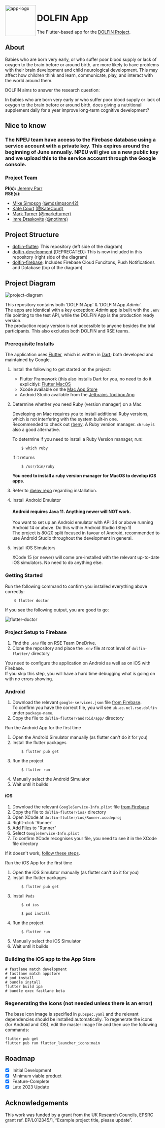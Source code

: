&nbsp;

<img align="left" width="100" height="100" src="./assets/icons/Icon-192.png" alt="app-logo">

# DOLFIN App
The Flutter-based app for the [DOLFIN Project](https://www.npeu.ox.ac.uk/dolfin).   

## About

Babies who are born very early, or who suffer poor blood supply or lack of oxygen to the brain before or around birth, are more likely to have problems with their brain development and child neurological development. This may affect how children think and learn, communicate, play, and interact with the world around them.

DOLFIN aims to answer the research question:

In babies who are born very early or who suffer poor blood supply or lack of oxygen to the brain before or around birth, does giving a nutritional supplement daily for a year improve long-term cognitive development?

## Nice to know
### The NPEU team have access to the Firebase database using a service account with a private key. This expires around the beginning of June annually. NPEU will give us  a new public key and we upload this to the service account through the Google console. 

### Project Team
**PI(s):** [Jeremy Parr](https://research.ncl.ac.uk/neurodisability/theteam/jeremyparr/)  
**RSE(s):** 
* [Mike Simpson](https://rse.ncldata.dev/team/mike-simpson) [(@mdsimpson42)](https://github.com/mdsimpson42) 
* [Kate Court](https://rse.ncldata.dev/team/kate-court) [(@KateCourt)](https://github.com/KateCourt) 
* [Mark Turner](https://rse.ncldata.dev/team/mark-turner) [(@markdturner)](https://github.com/markdturner)
* [Imre Draskovits](https://rse.ncldata.dev/team/imre-draskovits) [(@notimre)](https://github.com/notimre)

## Project Structure

- [doflin-flutter](https://github.com/NewcastleRSE/dolfin-flutter/): This repository (left side of the diagram)
- [dolfin-development](https://github.com/NewcastleRSE/dolfin-flutter-development) [DEPRECATED]: This is now included in this repository (right side of the diagram)
- [dolfin-firebase](https://github.com/NewcastleRSE/dolfin-firebase): Includes Firebase Cloud Funcitons, Push Notifications and Database (top of the diagram)

## Project Diagram

<img src="./assets/images/project-diagram.jpg"  alt="project-diagram"/>

This repository contains both 'DOLFIN App' & 'DOLFIN App _Admin_'.  
The apps are identical with a key exception: _Admin_ app is built with the `.env` file pointing to the test API, while the DOLFIN App is the production ready version.  
The production ready version is not accessible to anyone besides the trial participants. This also excludes both DOLFIN and RSE teams. 

### Prerequisite Installs

The application uses [Flutter](https://flutter.dev/), which is written in [Dart](https://dart.dev); both developed and maintained by Google.

1. Install the following to get started on the project:

   * Flutter Framework (this also installs Dart for you, no need to do it explicitly): [Flutter MacOS](https://docs.flutter.dev/get-started/install/macos)
   * Xcode available on the [Mac App Store](https://apps.apple.com/us/app/xcode/id497799835?mt=12)
   * Android Studio available from the [Jetbrains Toolbox App](https://www.jetbrains.com/toolbox-app/)

2. Determine whether you need Ruby (version manager) on a Mac

   Developing on Mac requires you to install additional Ruby versions, which is not interfering with the system built-in one.  
   Recommended to check out [rbenv](https://github.com/rbenv/rbenv). A Ruby version manager.  `chruby` is also a good alternative.
   
   To determine if you need to install a Ruby Version manager, run:
   ```
       $ which ruby
   ```
   
   If it returns
   ```
       $ /usr/bin/ruby
   ```

   **You need to install a ruby version manager for MacOS to develop iOS apps.**

3. Refer to [rbenv repo](https://github.com/rbenv/rbenv) regarding installation.

4. Install Android Emulator
   
   #### Android requires Java 11. Anything newer will NOT work.

   You want to set up an Android emulator with API 34 or above running Android 14 or above. Do this within Android Studio (Step 1)  
   The project is 80:20 split focused in favour of Android, recommended to use Android Studio throughout the development in general.

5. Install iOS Simulators

   XCode 15 (or newer) will come pre-installed with the relevant up-to-date iOS simulators.
   No need to do anything else.

### Getting Started

Run the following command to confirm you installed everything above correctly:
```
    $ flutter doctor
```

If you see the following output, you are good to go:

<img src="./assets/images/flutter-doctor.png" alt="flutter-doctor"/>


### Project Setup to Firebase

1. Find the `.env` file on RSE Team OneDrive.
2. Clone the repository and place the `.env` file at root level of `dolfin-flutter/` directory

You need to configure the application on Android as well as on iOS with Firebase.   
If you skip this step, you will have a hard time debugging what is going on with no errors showing.

### Android

1. Download the relevant `google-services.json` file [from Firebase](https://console.firebase.google.com/project/dolfin-ec4ba/settings/general/android:uk.ac.ncl.rse.dolfin).    
   To confirm you have the correct file, you will see `uk.ac.ncl.rse.dolfin` under `package-name`.
2. Copy the file to `dolfin-flutter/android/app/` directory

Run the Android App for the first time
1. Open the Android Simulator manually (as flutter can't do it for you)
2. Install the flutter packages
    ```
        $ flutter pub get 
    ```
3. Run the project
    ```
        $ flutter run
    ```
4. Manually select the Android Simulator
5. Wait until it builds

#### iOS

1. Download the relevant `GoogleService-Info.plist` file [from Firebase](https://console.firebase.google.com/project/dolfin-ec4ba/settings/general/ios:uk.ac.ncl.rse.dolfin)
2. Copy the file to `dolfin-flutter/ios/` directory
3. Open XCode at `dolfin-flutter/ios/Runner.xcodeproj`
4. Right-click 'Runner'
5. Add Files to "Runner"
6. Select `GoogleService-Info.plist`
7. To confirm XCode recognises your file, you need to see it in the XCode file directory

If it doesn't work, [follow these steps](https://stackoverflow.com/a/73627958).

Run the iOS App for the first time
1. Open the iOS Simulator manually (as flutter can't do it for you)
2. Install the flutter packages
    ```
        $ flutter pub get
    ```
3. Install `Pods`
    ```
        $ cd ios 
    ```
    ```
        $ pod install 
    ```
4. Run the project
     ```
         $ flutter run
     ```
5. Manually select the iOS Simulator
6. Wait until it builds

### Building the iOS app to the App Store

```
# fastlane match development
# fastlane match appstore
# pod install
# bundle install
flutter build ipa
# bundle exec fastlane beta
```

### Regenerating the Icons (not needed unless there is an error)
The base icon image is specified in `pubspec.yaml` and the relevant dependencies should be installed automatically.
To regenerate the icons (for Android and iOS), edit the master image file and then use the following commands:

```
flutter pub get  
flutter pub run flutter_launcher_icons:main
```

## Roadmap

- [x] Initial Development  
- [x] Minimum viable product  
- [x] Feature-Complete
- [x] Late 2023 Update

## Acknowledgements
This work was funded by a grant from the UK Research Councils, EPSRC grant ref. EP/L012345/1, “Example project title, please update”.
